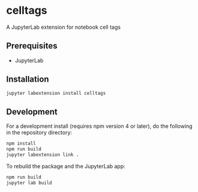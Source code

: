 # celltags

A JupyterLab extension for notebook cell tags


## Prerequisites

* JupyterLab

## Installation

```bash
jupyter labextension install celltags
```

## Development

For a development install (requires npm version 4 or later), do the following in the repository directory:

```bash
npm install
npm run build
jupyter labextension link .
```

To rebuild the package and the JupyterLab app:

```bash
npm run build
jupyter lab build
```

